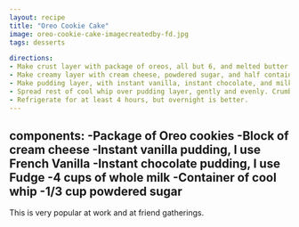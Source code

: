 ```yaml
---
layout: recipe
title: "Oreo Cookie Cake"
image: oreo-cookie-cake-imagecreatedby-fd.jpg
tags: desserts

directions:
- Make crust layer with package of oreos, all but 6, and melted butter. Press in pan firmly.
- Make creamy layer with cream cheese, powdered sugar, and half container of cool whip. Spread over crust layer gently and evenly.
- Make pudding layer, with instant vanilla, instant chocolate, and milk. Mix well and spread evenly over creamy layer.
- Spread rest of cool whip over pudding layer, gently and evenly. Crumble rest of Oreos on top.
- Refrigerate for at least 4 hours, but overnight is better.
---
```

components:
-Package of Oreo cookies
-Block of cream cheese
-Instant vanilla pudding, I use French Vanilla
-Instant chocolate pudding, I use Fudge
-4 cups of whole milk
-Container of cool whip
-1/3 cup powdered sugar
---
This is very popular at work and at friend gatherings.